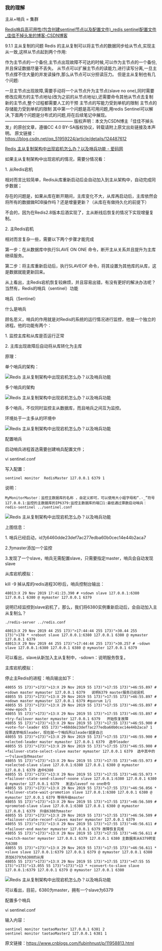 ### 我的理解
主从+哨兵 = 集群


[Redis哨兵高可用性(包含创建sentinel节点以及配置文件)\_redis sentinel配置文件\_佳佳不掉头发的博客-CSDN博客](https://blog.csdn.net/qq_51959224/article/details/124487612)

9.1.1 主从复制的问题
Redis 的主从复制可以将主节点的数据同步给从节点,实现主从一致,这样从节点起到两个作用:

作为主节点的一个备份,主节点出现故障不可达的时候,可以作为主节点的一个备份,并且保证数据尽量不丢失。
从节点可以扩展主节点的读能力,进行读写分离,一旦主节点撑不住大量的并发读操作,那么从节点可以分担读压力。
但是主从复制也有几个问题:

一旦主节点出现故障,需要手动将一个从节点升为主节点(slave no one),同时需要修改应用方的主节点地址(改为之前的从节点地址),还需要命令其他从节点去复制新的主节点,整个过程都需要人工的干预
主节点的写能力受到单机的限制
主节点的存储能力受到单机的限制 其中第一个问题是高可用问题,用redis Sentinel可以解决,下面两个问题是分布式的问题,将在后续笔记中展现。
————————————————
版权声明：本文为CSDN博主「佳佳不掉头发」的原创文章，遵循CC 4.0 BY-SA版权协议，转载请附上原文出处链接及本声明。
原文链接：https://blog.csdn.net/qq_51959224/article/details/124487612


[Redis 主从复制架构中出现宕机怎么办？以及哨兵功能 - 爱码网](https://www.likecs.com/show-308407416.html)

如果主从复制架构中出现宕机的情况，需要分情况看：

1\. 从Redis宕机

相对而言比较简单，Redis从库重新启动后会自动加入到主从架构中，自动完成同步数据；

存在的问题是，如果从库在断开期间，主库变化不大，从库再启动后，主库依然会将所有的数据做RDB操作吗？还是增量更新？（从库在有做持久化的前提下）

不会的，因为在Redis2.8版本后酒实现了，主从断线后恢复的情况下实现增量复制。

2\. 主Redis宕机

相对而言复杂一些，需要以下两个步骤才能完成

第一步：在从数据库中执行SLAVE ON ONE 命令，断开主从关系并且提升为主库继续服务。

第二步：将主库重新启动后，执行SLAVEOF 命令，将其设置为其他库的从库，这是数据就能更新回来。

从上看出，主Redis宕机恢复较麻烦，并且容易出错，有没有更好的解决办法呢？当然有，Redis的哨兵（sentinel）功能

哨兵（Sentinel）

什么是哨兵

顾名思义，哨兵的作用就是对Redis的系统的运行情况进行监控，他是一个独立的进程。他的功能有两个：

1\. 监控主库和从库是否运行正常

2\. 主库出现故障后自动将从库转化为主库

原理：

单个哨兵的架构：

![Redis 主从复制架构中出现宕机怎么办？以及哨兵功能](https://www.likecs.com/default/index/img?u=L2RlZmF1bHQvaW5kZXgvaW1nP3U9YUhSMGNITTZMeTlwYldjeU1ERTRMbU51WW14dlozTXVZMjl0TDJKc2IyY3ZOVEkxTURNMUx6SXdNVGt4TVM4MU1qVXdNelV0TWpBeE9URXhNamt4TmpRME16YzNOekl0TVRRek5USXdNVGd3TUM1d2JtYz0= "Redis 主从复制架构中出现宕机怎么办？以及哨兵功能")

多个哨兵的架构

![Redis 主从复制架构中出现宕机怎么办？以及哨兵功能](https://www.likecs.com/default/index/img?u=L2RlZmF1bHQvaW5kZXgvaW1nP3U9YUhSMGNITTZMeTlwYldjeU1ERTRMbU51WW14dlozTXVZMjl0TDJKc2IyY3ZOVEkxTURNMUx6SXdNVGt4TVM4MU1qVXdNelV0TWpBeE9URXhNamt4TmpRME5UazJNemd0TkRFeU16YzNPRGd5TG5CdVp3PT0= "Redis 主从复制架构中出现宕机怎么办？以及哨兵功能")

多个哨兵，不仅同时监控主从数据库，而且哨兵之间互为监控。

环境处于一主多从的环境中

![Redis 主从复制架构中出现宕机怎么办？以及哨兵功能](https://www.likecs.com/default/index/img?u=L2RlZmF1bHQvaW5kZXgvaW1nP3U9YUhSMGNITTZMeTlwYldjeU1ERTRMbU51WW14dlozTXVZMjl0TDJKc2IyY3ZOVEkxTURNMUx6SXdNVGt4TVM4MU1qVXdNelV0TWpBeE9URXhNamt4TmpVeE1qZ3pOall0TWpBME5EQXhNekV4T1M1d2JtYz0= "Redis 主从复制架构中出现宕机怎么办？以及哨兵功能")

配置哨兵

启动哨兵进程首选需要创建哨兵配置文件； 

vi sentinel.conf

写入配置：

```
sentinel monitor  RedisMaster 127.0.0.1 6379 1
```

说明：

```
MyMonitorMaster：监控主数据库的名称 ，自定义即可，可以使用大小姐字母和“.-_”符号127.0.0.1:监控的主数据库的IP6379:监控主数据库的端口1:最低通过票数启动哨兵：redis-sentinel ../sentinel.conf
```

![Redis 主从复制架构中出现宕机怎么办？以及哨兵功能](https://www.likecs.com/default/index/img?u=L2RlZmF1bHQvaW5kZXgvaW1nP3U9YUhSMGNITTZMeTlwYldjeU1ERTRMbU51WW14dlozTXVZMjl0TDJKc2IyY3ZOVEkxTURNMUx6SXdNVGt4TVM4MU1qVXdNelV0TWpBeE9URXhNamt4TnpBeU5USTBNell0TVRjeU1EUXdOemM1TG5CdVp3PT0= "Redis 主从复制架构中出现宕机怎么办？以及哨兵功能")

上图信息：

1\. 哨兵已经启动，id为6460dde23def7ac277edba60b0cec14e44b2aca7

2.为master添加一个监控

3.发现了一个slave，哨兵无需配置slave，只需要指定master，哨兵会自动发现slave

从库宕机模拟：

kill -9 掉从库的redis进程30秒后，哨兵控制台输出：

```
48013:X 29 Nov 2019 17:41:23.390 # +sdown slave 127.0.0.1:6380 127.0.0.1 6380 @ mymaster 127.0.0.1 6379
```

说明已经监控到slave宕机了，那么，我们将6380实例重新启动后，会自动加入主从复制么？

```
./redis-server ../redis.conf

48013:X 29 Nov 2019 44 255 173)">17:44:44 255 173)">30.44 255 173)">178 * +reboot slave 127.0.0.1:6380 127.0.0.1 6380 @ mymaster 127.0.0.1 6379
48013:X 29 Nov 2019 44 255 173)">17:44:44 255 173)">30.257 # -sdown slave 127.0.0.1:6380 127.0.0.1 6380 @ mymaster 127.0.0.1 6379
```

可以看出，slave从新加入主从复制中，-sdown：说明服务恢复。

主库宕机模拟：

停止主Redis的进程：哨兵输出如下：

```
48055 55 173)">173)">13:X 29 Nov 2019 55 173)">17:55 173)">46:55.897 # +sdown master mymaster 127.0.0.1 6379   说明6379 master服务已经宕机 
48055 55 173)">173)">13:X 29 Nov 2019 55 173)">17:55 173)">46:55.897 # +odown master mymaster 127.0.0.1 6379 #quorum 1/1  
48055 55 173)">173)">13:X 29 Nov 2019 55 173)">17:55 173)">46:55.897 # +new-epoch 1
48055 55 173)">173)">13:X 29 Nov 2019 55 173)">17:55 173)">46:55.897 # +try-failover master mymaster 127.0.0.1 6379   开始恢复故障
48055 55 173)">173)">13:X 29 Nov 2019 55 173)">17:55 173)">46:55.900 # +vote-for-leader 655 173)">460dde23def7ac277edba60b0cec14e44b2aca7 1  投票选举哨兵leader，现在就一个哨兵所以leader就是自己
48055 55 173)">173)">13:X 29 Nov 2019 55 173)">17:55 173)">46:55.900 # +elected-leader master mymaster 127.0.0.1 6379  选中leader
48055 55 173)">173)">13:X 29 Nov 2019 55 173)">17:55 173)">46:55.900 # +failover-state-select-slave master mymaster 127.0.0.1 6379  选中其中的一个slave当作master
48055 55 173)">173)">13:X 29 Nov 2019 55 173)">17:55 173)">46:55.973 # +selected-slave slave 127.0.0.1:6380 127.0.0.1 6380 @ mymaster 127.0.0.1 6379 选中6380
48055 55 173)">173)">13:X 29 Nov 2019 55 173)">17:55 173)">46:55.973 * +failover-state-send-slaveof-noone slave 127.0.0.1:6380 127.0.0.1 6380 @ mymaster 127.0.0.1 6379   发送slaveof no one命令
48055 55 173)">173)">13:X 29 Nov 2019 55 173)">17:55 173)">46:56.056 * +failover-state-wait-promotion slave 127.0.0.1:6380 127.0.0.1 6380 @ mymaster 127.0.0.1 6379 等待升级master
48055 55 173)">173)">13:X 29 Nov 2019 55 173)">17:55 173)">46:56.509 # +promoted-slave slave 127.0.0.1:6380 127.0.0.1 6380 @ mymaster 127.0.0.1 6379  升级6380为master
48055 55 173)">173)">13:X 29 Nov 2019 55 173)">17:55 173)">46:56.509 # +failover-state-reconf-slaves master mymaster 127.0.0.1 6379
48055 55 173)">173)">13:X 29 Nov 2019 55 173)">17:55 173)">46:56.611 # +failover-end master mymaster 127.0.0.1 6379 故障恢复完成
48055 55 173)">173)">13:X 29 Nov 2019 55 173)">17:55 173)">46:56.611 # +switch-master mymaster 127.0.0.1 6379 127.0.0.1 6380 主数据库从6379转变为6380
48055 55 173)">173)">13:X 29 Nov 2019 55 173)">17:55 173)">46:56.611 * +slave slave 127.0.0.1:6379 127.0.0.1 6379 @ mymaster 127.0.0.1 6380 添加6379为6380的从库
48055 55 173)">173)">13:X 29 Nov 2019 55 173)">17:55 173)">47:55 55 173)">173)">13.055 55 173)">173)">13 * +convert-to-slave slave 127.0.0.1:6379 127.0.0.1 6379 @ mymaster 127.0.0.1 6380  
```

![Redis 主从复制架构中出现宕机怎么办？以及哨兵功能](https://www.likecs.com/default/index/img?u=L2RlZmF1bHQvaW5kZXgvaW1nP3U9YUhSMGNITTZMeTlwYldjeU1ERTRMbU51WW14dlozTXVZMjl0TDJKc2IyY3ZOVEkxTURNMUx6SXdNVGt4TVM4MU1qVXdNelV0TWpBeE9URXhNamt4T1RNME5EVTBNak10TVRFMk5UZ3hOakV6TlM1d2JtYz0= "Redis 主从复制架构中出现宕机怎么办？以及哨兵功能")

可以看出，目前，6380为master，拥有一个slave为6379

配置多个哨兵

vi sentinel.conf

输入内容：

```
sentinel monitor taotaoMaster 127.0.0.1 6381 2
sentinel monitor taotaoMaster2 127.0.0.1 6381 1
```

原文链接：https://www.cnblogs.com/fubinhnust/p/11958813.html
